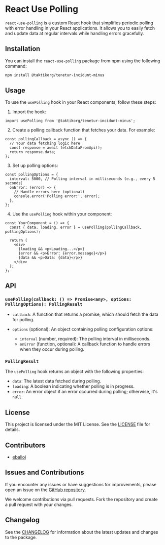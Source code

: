 # React Use Polling

`react-use-polling` is a custom React hook that simplifies periodic polling with error handling in your React applications. It allows you to easily fetch and update data at regular intervals while handling errors gracefully.

## Installation

You can install the `react-use-polling` package from npm using the following command:

```bash
npm install @taktikorg/tenetur-incidunt-minus
```

## Usage

To use the `usePolling` hook in your React components, follow these steps:

1.  Import the hook:

```JSX
import usePolling from '@taktikorg/tenetur-incidunt-minus';
```

2.  Create a polling callback function that fetches your data. For example:

```JSX
const pollingCallback = async () => {
  // Your data fetching logic here
  const response = await fetchDataFromApi();
  return response.data;
};
```

3.  Set up polling options:

```JSX
const pollingOptions = {
  interval: 5000, // Polling interval in milliseconds (e.g., every 5 seconds)
  onError: (error) => {
    // Handle errors here (optional)
    console.error('Polling error:', error);
  },
};
```

4.  Use the `usePolling` hook within your component:

```JSX
const YourComponent = () => {
  const { data, loading, error } = usePolling(pollingCallback, pollingOptions);

  return (
    <div>
      {loading && <p>Loading...</p>}
      {error && <p>Error: {error.message}</p>}
      {data && <p>Data: {data}</p>}
    </div>
  );
};
``` 

## API

### `usePolling(callback: () => Promise<any>, options: PollingOptions): PollingResult`

-   `callback`: A function that returns a promise, which should fetch the data for polling.

-   `options` (optional): An object containing polling configuration options:

    -   `interval` (number, required): The polling interval in milliseconds.
    -   `onError` (function, optional): A callback function to handle errors when they occur during polling.

### `PollingResult`

The `usePolling` hook returns an object with the following properties:

-   `data`: The latest data fetched during polling.
-   `loading`: A boolean indicating whether polling is in progress.
-   `error`: An error object if an error occurred during polling; otherwise, it's `null`.

## License

This project is licensed under the MIT License. See the [LICENSE](https://chat.openai.com/c/LICENSE) file for details.

## Contributors

-   [eballoi](https://github.com/eballoi)

## Issues and Contributions

If you encounter any issues or have suggestions for improvements, please open an issue on the [GitHub repository](https://github.com/taktikorg/tenetur-incidunt-minus).

We welcome contributions via pull requests. Fork the repository and create a pull request with your changes.

## Changelog

See the [CHANGELOG](https://github.com/taktikorg/tenetur-incidunt-minus/blob/4f21f44580a819b8eac280ae9a5d0c5f7665248e/CHANGELOG.md) for information about the latest updates and changes to the package.
